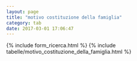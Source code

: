 ```yaml
---
layout: page
title: "motivo costituzione della famiglia"
category: tab
date: 2017-03-01 17:06:47
---
```


{% include form_ricerca.html %}
{% include tabelle/motivo_costituzione_della_famiglia.html %}


